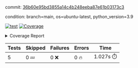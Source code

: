 commit: [36b60e95bd3855a14c4b248eeba87e61b03173c3](https://github.com/rcmdnk/chatgpt-prompt-wrapper/tree/36b60e95bd3855a14c4b248eeba87e61b03173c3)

condition: branch=main, os=ubuntu-latest, python_version=3.9

[![test](https://github.com/rcmdnk/chatgpt-prompt-wrapper/actions/workflows/test.yml/badge.svg)](https://github.com/rcmdnk/chatgpt-prompt-wrapper/actions/runs/4736027975)
<a href="https://github.com/rcmdnk/chatgpt-prompt-wrapper/blob/36b60e95bd3855a14c4b248eeba87e61b03173c3/README.md"><img alt="Coverage" src="https://img.shields.io/badge/Coverage-35%25-red.svg" /></a><details><summary>Coverage Report </summary><table><tr><th>File</th><th>Stmts</th><th>Miss</th><th>Cover</th><th>Missing</th></tr><tbody><tr><td colspan="5"><b>src/chatgpt_prompt_wrapper</b></td></tr><tr><td>&nbsp; &nbsp;<a href="https://github.com/rcmdnk/chatgpt-prompt-wrapper/blob/36b60e95bd3855a14c4b248eeba87e61b03173c3/src/chatgpt_prompt_wrapper/chatgpt_prompt_wrapper.py">chatgpt_prompt_wrapper.py</a></td><td>138</td><td>101</td><td>27%</td><td><a href="https://github.com/rcmdnk/chatgpt-prompt-wrapper/blob/36b60e95bd3855a14c4b248eeba87e61b03173c3/src/chatgpt_prompt_wrapper/chatgpt_prompt_wrapper.py#L47-L52">47&ndash;52</a>, <a href="https://github.com/rcmdnk/chatgpt-prompt-wrapper/blob/36b60e95bd3855a14c4b248eeba87e61b03173c3/src/chatgpt_prompt_wrapper/chatgpt_prompt_wrapper.py#L55-L63">55&ndash;63</a>, <a href="https://github.com/rcmdnk/chatgpt-prompt-wrapper/blob/36b60e95bd3855a14c4b248eeba87e61b03173c3/src/chatgpt_prompt_wrapper/chatgpt_prompt_wrapper.py#L66-L74">66&ndash;74</a>, <a href="https://github.com/rcmdnk/chatgpt-prompt-wrapper/blob/36b60e95bd3855a14c4b248eeba87e61b03173c3/src/chatgpt_prompt_wrapper/chatgpt_prompt_wrapper.py#L77-L82">77&ndash;82</a>, <a href="https://github.com/rcmdnk/chatgpt-prompt-wrapper/blob/36b60e95bd3855a14c4b248eeba87e61b03173c3/src/chatgpt_prompt_wrapper/chatgpt_prompt_wrapper.py#L85-L88">85&ndash;88</a>, <a href="https://github.com/rcmdnk/chatgpt-prompt-wrapper/blob/36b60e95bd3855a14c4b248eeba87e61b03173c3/src/chatgpt_prompt_wrapper/chatgpt_prompt_wrapper.py#L99-L110">99&ndash;110</a>, <a href="https://github.com/rcmdnk/chatgpt-prompt-wrapper/blob/36b60e95bd3855a14c4b248eeba87e61b03173c3/src/chatgpt_prompt_wrapper/chatgpt_prompt_wrapper.py#L113-L119">113&ndash;119</a>, <a href="https://github.com/rcmdnk/chatgpt-prompt-wrapper/blob/36b60e95bd3855a14c4b248eeba87e61b03173c3/src/chatgpt_prompt_wrapper/chatgpt_prompt_wrapper.py#L130-L149">130&ndash;149</a>, <a href="https://github.com/rcmdnk/chatgpt-prompt-wrapper/blob/36b60e95bd3855a14c4b248eeba87e61b03173c3/src/chatgpt_prompt_wrapper/chatgpt_prompt_wrapper.py#L153-L162">153&ndash;162</a>, <a href="https://github.com/rcmdnk/chatgpt-prompt-wrapper/blob/36b60e95bd3855a14c4b248eeba87e61b03173c3/src/chatgpt_prompt_wrapper/chatgpt_prompt_wrapper.py#L167-L177">167&ndash;177</a>, <a href="https://github.com/rcmdnk/chatgpt-prompt-wrapper/blob/36b60e95bd3855a14c4b248eeba87e61b03173c3/src/chatgpt_prompt_wrapper/chatgpt_prompt_wrapper.py#L180-L225">180&ndash;225</a>, <a href="https://github.com/rcmdnk/chatgpt-prompt-wrapper/blob/36b60e95bd3855a14c4b248eeba87e61b03173c3/src/chatgpt_prompt_wrapper/chatgpt_prompt_wrapper.py#L231-L237">231&ndash;237</a></td></tr><tr><td>&nbsp; &nbsp;<a href="https://github.com/rcmdnk/chatgpt-prompt-wrapper/blob/36b60e95bd3855a14c4b248eeba87e61b03173c3/src/chatgpt_prompt_wrapper/config.py">config.py</a></td><td>11</td><td>3</td><td>73%</td><td><a href="https://github.com/rcmdnk/chatgpt-prompt-wrapper/blob/36b60e95bd3855a14c4b248eeba87e61b03173c3/src/chatgpt_prompt_wrapper/config.py#L11-L14">11&ndash;14</a></td></tr><tr><td>&nbsp; &nbsp;<a href="https://github.com/rcmdnk/chatgpt-prompt-wrapper/blob/36b60e95bd3855a14c4b248eeba87e61b03173c3/src/chatgpt_prompt_wrapper/log_formatter.py">log_formatter.py</a></td><td>22</td><td>16</td><td>27%</td><td><a href="https://github.com/rcmdnk/chatgpt-prompt-wrapper/blob/36b60e95bd3855a14c4b248eeba87e61b03173c3/src/chatgpt_prompt_wrapper/log_formatter.py#L9-L24">9&ndash;24</a>, <a href="https://github.com/rcmdnk/chatgpt-prompt-wrapper/blob/36b60e95bd3855a14c4b248eeba87e61b03173c3/src/chatgpt_prompt_wrapper/log_formatter.py#L29-L31">29&ndash;31</a>, <a href="https://github.com/rcmdnk/chatgpt-prompt-wrapper/blob/36b60e95bd3855a14c4b248eeba87e61b03173c3/src/chatgpt_prompt_wrapper/log_formatter.py#L36-L42">36&ndash;42</a></td></tr><tr><td colspan="5"><b>src/chatgpt_prompt_wrapper/chatgpt</b></td></tr><tr><td>&nbsp; &nbsp;<a href="https://github.com/rcmdnk/chatgpt-prompt-wrapper/blob/36b60e95bd3855a14c4b248eeba87e61b03173c3/src/chatgpt_prompt_wrapper/chatgpt/ask.py">ask.py</a></td><td>34</td><td>26</td><td>24%</td><td><a href="https://github.com/rcmdnk/chatgpt-prompt-wrapper/blob/36b60e95bd3855a14c4b248eeba87e61b03173c3/src/chatgpt_prompt_wrapper/chatgpt/ask.py#L21-L63">21&ndash;63</a></td></tr><tr><td>&nbsp; &nbsp;<a href="https://github.com/rcmdnk/chatgpt-prompt-wrapper/blob/36b60e95bd3855a14c4b248eeba87e61b03173c3/src/chatgpt_prompt_wrapper/chatgpt/chat.py">chat.py</a></td><td>81</td><td>63</td><td>22%</td><td><a href="https://github.com/rcmdnk/chatgpt-prompt-wrapper/blob/36b60e95bd3855a14c4b248eeba87e61b03173c3/src/chatgpt_prompt_wrapper/chatgpt/chat.py#L36-L37">36&ndash;37</a>, <a href="https://github.com/rcmdnk/chatgpt-prompt-wrapper/blob/36b60e95bd3855a14c4b248eeba87e61b03173c3/src/chatgpt_prompt_wrapper/chatgpt/chat.py#L40-L75">40&ndash;75</a>, <a href="https://github.com/rcmdnk/chatgpt-prompt-wrapper/blob/36b60e95bd3855a14c4b248eeba87e61b03173c3/src/chatgpt_prompt_wrapper/chatgpt/chat.py#L85-L145">85&ndash;145</a></td></tr><tr><td>&nbsp; &nbsp;<a href="https://github.com/rcmdnk/chatgpt-prompt-wrapper/blob/36b60e95bd3855a14c4b248eeba87e61b03173c3/src/chatgpt_prompt_wrapper/chatgpt/chatgpt.py">chatgpt.py</a></td><td>102</td><td>65</td><td>36%</td><td><a href="https://github.com/rcmdnk/chatgpt-prompt-wrapper/blob/36b60e95bd3855a14c4b248eeba87e61b03173c3/src/chatgpt_prompt_wrapper/chatgpt/chatgpt.py#L72-L112">72&ndash;112</a>, <a href="https://github.com/rcmdnk/chatgpt-prompt-wrapper/blob/36b60e95bd3855a14c4b248eeba87e61b03173c3/src/chatgpt_prompt_wrapper/chatgpt/chatgpt.py#L115-L123">115&ndash;123</a>, <a href="https://github.com/rcmdnk/chatgpt-prompt-wrapper/blob/36b60e95bd3855a14c4b248eeba87e61b03173c3/src/chatgpt_prompt_wrapper/chatgpt/chatgpt.py#L126-L141">126&ndash;141</a>, <a href="https://github.com/rcmdnk/chatgpt-prompt-wrapper/blob/36b60e95bd3855a14c4b248eeba87e61b03173c3/src/chatgpt_prompt_wrapper/chatgpt/chatgpt.py#L144-L150">144&ndash;150</a>, <a href="https://github.com/rcmdnk/chatgpt-prompt-wrapper/blob/36b60e95bd3855a14c4b248eeba87e61b03173c3/src/chatgpt_prompt_wrapper/chatgpt/chatgpt.py#L153-L154">153&ndash;154</a>, <a href="https://github.com/rcmdnk/chatgpt-prompt-wrapper/blob/36b60e95bd3855a14c4b248eeba87e61b03173c3/src/chatgpt_prompt_wrapper/chatgpt/chatgpt.py#L163-L171">163&ndash;171</a>, <a href="https://github.com/rcmdnk/chatgpt-prompt-wrapper/blob/36b60e95bd3855a14c4b248eeba87e61b03173c3/src/chatgpt_prompt_wrapper/chatgpt/chatgpt.py#L174">174</a>, <a href="https://github.com/rcmdnk/chatgpt-prompt-wrapper/blob/36b60e95bd3855a14c4b248eeba87e61b03173c3/src/chatgpt_prompt_wrapper/chatgpt/chatgpt.py#L177-L180">177&ndash;180</a>, <a href="https://github.com/rcmdnk/chatgpt-prompt-wrapper/blob/36b60e95bd3855a14c4b248eeba87e61b03173c3/src/chatgpt_prompt_wrapper/chatgpt/chatgpt.py#L183-L188">183&ndash;188</a>, <a href="https://github.com/rcmdnk/chatgpt-prompt-wrapper/blob/36b60e95bd3855a14c4b248eeba87e61b03173c3/src/chatgpt_prompt_wrapper/chatgpt/chatgpt.py#L191-L195">191&ndash;195</a>, <a href="https://github.com/rcmdnk/chatgpt-prompt-wrapper/blob/36b60e95bd3855a14c4b248eeba87e61b03173c3/src/chatgpt_prompt_wrapper/chatgpt/chatgpt.py#L198-L202">198&ndash;202</a>, <a href="https://github.com/rcmdnk/chatgpt-prompt-wrapper/blob/36b60e95bd3855a14c4b248eeba87e61b03173c3/src/chatgpt_prompt_wrapper/chatgpt/chatgpt.py#L210-L213">210&ndash;213</a>, <a href="https://github.com/rcmdnk/chatgpt-prompt-wrapper/blob/36b60e95bd3855a14c4b248eeba87e61b03173c3/src/chatgpt_prompt_wrapper/chatgpt/chatgpt.py#L218-L230">218&ndash;230</a>, <a href="https://github.com/rcmdnk/chatgpt-prompt-wrapper/blob/36b60e95bd3855a14c4b248eeba87e61b03173c3/src/chatgpt_prompt_wrapper/chatgpt/chatgpt.py#L233">233</a></td></tr><tr><td>&nbsp; &nbsp;<a href="https://github.com/rcmdnk/chatgpt-prompt-wrapper/blob/36b60e95bd3855a14c4b248eeba87e61b03173c3/src/chatgpt_prompt_wrapper/chatgpt/discuss.py">discuss.py</a></td><td>96</td><td>81</td><td>16%</td><td><a href="https://github.com/rcmdnk/chatgpt-prompt-wrapper/blob/36b60e95bd3855a14c4b248eeba87e61b03173c3/src/chatgpt_prompt_wrapper/chatgpt/discuss.py#L36-L39">36&ndash;39</a>, <a href="https://github.com/rcmdnk/chatgpt-prompt-wrapper/blob/36b60e95bd3855a14c4b248eeba87e61b03173c3/src/chatgpt_prompt_wrapper/chatgpt/discuss.py#L42-L54">42&ndash;54</a>, <a href="https://github.com/rcmdnk/chatgpt-prompt-wrapper/blob/36b60e95bd3855a14c4b248eeba87e61b03173c3/src/chatgpt_prompt_wrapper/chatgpt/discuss.py#L57-L59">57&ndash;59</a>, <a href="https://github.com/rcmdnk/chatgpt-prompt-wrapper/blob/36b60e95bd3855a14c4b248eeba87e61b03173c3/src/chatgpt_prompt_wrapper/chatgpt/discuss.py#L64-L109">64&ndash;109</a>, <a href="https://github.com/rcmdnk/chatgpt-prompt-wrapper/blob/36b60e95bd3855a14c4b248eeba87e61b03173c3/src/chatgpt_prompt_wrapper/chatgpt/discuss.py#L113-L191">113&ndash;191</a></td></tr><tr><td>&nbsp; &nbsp;<a href="https://github.com/rcmdnk/chatgpt-prompt-wrapper/blob/36b60e95bd3855a14c4b248eeba87e61b03173c3/src/chatgpt_prompt_wrapper/chatgpt/stream.py">stream.py</a></td><td>49</td><td>38</td><td>22%</td><td><a href="https://github.com/rcmdnk/chatgpt-prompt-wrapper/blob/36b60e95bd3855a14c4b248eeba87e61b03173c3/src/chatgpt_prompt_wrapper/chatgpt/stream.py#L13-L25">13&ndash;25</a>, <a href="https://github.com/rcmdnk/chatgpt-prompt-wrapper/blob/36b60e95bd3855a14c4b248eeba87e61b03173c3/src/chatgpt_prompt_wrapper/chatgpt/stream.py#L28-L30">28&ndash;30</a>, <a href="https://github.com/rcmdnk/chatgpt-prompt-wrapper/blob/36b60e95bd3855a14c4b248eeba87e61b03173c3/src/chatgpt_prompt_wrapper/chatgpt/stream.py#L38-L65">38&ndash;65</a>, <a href="https://github.com/rcmdnk/chatgpt-prompt-wrapper/blob/36b60e95bd3855a14c4b248eeba87e61b03173c3/src/chatgpt_prompt_wrapper/chatgpt/stream.py#L68">68</a>, <a href="https://github.com/rcmdnk/chatgpt-prompt-wrapper/blob/36b60e95bd3855a14c4b248eeba87e61b03173c3/src/chatgpt_prompt_wrapper/chatgpt/stream.py#L71-L79">71&ndash;79</a></td></tr><tr><td colspan="5"><b>src/chatgpt_prompt_wrapper/cmd</b></td></tr><tr><td>&nbsp; &nbsp;<a href="https://github.com/rcmdnk/chatgpt-prompt-wrapper/blob/36b60e95bd3855a14c4b248eeba87e61b03173c3/src/chatgpt_prompt_wrapper/cmd/commands.py">commands.py</a></td><td>18</td><td>15</td><td>17%</td><td><a href="https://github.com/rcmdnk/chatgpt-prompt-wrapper/blob/36b60e95bd3855a14c4b248eeba87e61b03173c3/src/chatgpt_prompt_wrapper/cmd/commands.py#L6-L24">6&ndash;24</a></td></tr><tr><td>&nbsp; &nbsp;<a href="https://github.com/rcmdnk/chatgpt-prompt-wrapper/blob/36b60e95bd3855a14c4b248eeba87e61b03173c3/src/chatgpt_prompt_wrapper/cmd/cost.py">cost.py</a></td><td>12</td><td>8</td><td>33%</td><td><a href="https://github.com/rcmdnk/chatgpt-prompt-wrapper/blob/36b60e95bd3855a14c4b248eeba87e61b03173c3/src/chatgpt_prompt_wrapper/cmd/cost.py#L7-L14">7&ndash;14</a></td></tr><tr><td>&nbsp; &nbsp;<a href="https://github.com/rcmdnk/chatgpt-prompt-wrapper/blob/36b60e95bd3855a14c4b248eeba87e61b03173c3/src/chatgpt_prompt_wrapper/cmd/init.py">init.py</a></td><td>9</td><td>5</td><td>44%</td><td><a href="https://github.com/rcmdnk/chatgpt-prompt-wrapper/blob/36b60e95bd3855a14c4b248eeba87e61b03173c3/src/chatgpt_prompt_wrapper/cmd/init.py#L8-L14">8&ndash;14</a></td></tr><tr><td><b>TOTAL</b></td><td><b>651</b></td><td><b>421</b></td><td><b>35%</b></td><td>&nbsp;</td></tr></tbody></table></details>

| Tests | Skipped | Failures | Errors | Time |
| ----- | ------- | -------- | -------- | ------------------ |
| 5 | 0 :zzz: | 0 :x: | 0 :fire: | 1.027s :stopwatch: |

